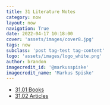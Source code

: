 ```yaml
---
title: 31 Literature Notes
category: now
layout: now
navigation: True
date: 2022-04-17 10:18:00
cover: 'assets/images/cover8.jpg'
tags: now
subclass: 'post tag-test tag-content'
logo: 'assets/images/logo_white.png'
author: brandon
imagecredit_id: '@markusspiske'
imagecredit_name: 'Markus Spiske'
---
```

- <a href="{{ site.baseurl }}notes/31.01-Books">31.01 Books</a>
- <a href="{{ site.baseurl }}notes/31.02-Articles">31.02 Articles</a>